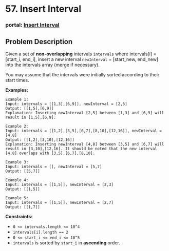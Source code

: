 <!--
 * @Description: temp
-->
# 57. Insert Interval
### portal: [Insert Interval](https://leetcode.com/problems/insert-interval/description/)
## Problem Description

Given a set of **non-overlapping** intervals `intervals` where intervals[i] = [start_i, end_i], insert a new interval `newInterval` = [start_new, end_new] into the intervals array (merge if necessary).

You may assume that the intervals were initially sorted according to their start times.

**Examples:**

```plaintext
Example 1:
Input: intervals = [[1,3],[6,9]], newInterval = [2,5]
Output: [[1,5],[6,9]]
Explanation: Inserting newInterval [2,5] between [1,3] and [6,9] will result in [1,5],[6,9].

Example 2:
Input: intervals = [[1,2],[3,5],[6,7],[8,10],[12,16]], newInterval = [4,8]
Output: [[1,2],[3,10],[12,16]]
Explanation: Inserting newInterval [4,8] between [3,5] and [6,7] will result in [3,10],[12,16]. It should be noted that the new interval [4,8] overlaps with [3,5],[6,7],[8,10].

Example 3:
Input: intervals = [], newInterval = [5,7]
Output: [[5,7]]

Example 4:
Input: intervals = [[1,5]], newInterval = [2,3]
Output: [[1,5]]

Example 5:
Input: intervals = [[1,5]], newInterval = [2,7]
Output: [[1,7]]
```

**Constraints:**

- `0 <= intervals.length <= 10^4`
- `intervals[i].length == 2`
- `0 <= start_i <= end_i <= 10^5`
- `intervals` is sorted by `start_i` in **ascending** order.
